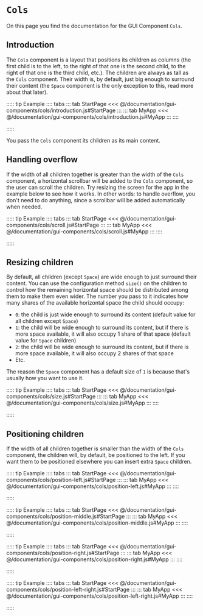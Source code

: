 # `Cols`
On this page you find the documentation for the GUI Component `Cols`.



## Introduction
The `Cols` component is a layout that positions its children as columns (the first child is to the left, to the right of that one is the second child, to the right of that one is the third child, etc.). The children are always as tall as the `Cols` component. Their width is, by default, just big enough to surround their content (the `Space` component is the only exception to this, read more about that later).

::::: tip Example
:::: tabs
::: tab StartPage
<<< @/documentation/gui-components/cols/introduction.js#StartPage
:::
::: tab MyApp
<<< @/documentation/gui-components/cols/introduction.js#MyApp
:::
::::

<ShowApp gui-component="cols" filename="introduction" />

:::::

You pass the `Cols` component its children as its main content.






## Handling overflow
If the width of all children together is greater than the width of the `Cols` component, a horizontal scrollbar will be added to the `Cols` component, so the user can scroll the children. Try resizing the screen for the app in the example below to see how it works. In other words: to handle overflow, you don't need to do anything, since a scrollbar will be added automatically when needed.

::::: tip Example
:::: tabs
::: tab StartPage
<<< @/documentation/gui-components/cols/scroll.js#StartPage
:::
::: tab MyApp
<<< @/documentation/gui-components/cols/scroll.js#MyApp
:::
::::

<ShowApp gui-component="cols" filename="scroll" />

:::::


## Resizing children
By default, all children (except `Space`) are wide enough to just surround their content. You can use the configuration method `size()` on the children to control how the remaining horizontal space should be distributed among them to make them even wider. The number you pass to it indicates how many shares of the available horizontal space the child should occupy:

* `0`: the child is just wide enough to surround its content (default value for all children except `Space`)
* `1`: the child will be wide enough to surround its content, but if there is more space available, it will also occupy 1 share of that space (default value for `Space` children)
* `2`: the child will be wide enough to surround its content, but if there is more space available, it will also occupy 2 shares of that space
* Etc.

The reason the `Space` component has a default size of `1` is because that's usually how you want to use it.

::::: tip Example
:::: tabs
::: tab StartPage
<<< @/documentation/gui-components/cols/size.js#StartPage
:::
::: tab MyApp
<<< @/documentation/gui-components/cols/size.js#MyApp
:::
::::

<ShowApp gui-component="cols" filename="size" />

:::::




## Positioning children
If the width of all children together is smaller than the width of the `Cols` component, the children will, by default, be positioned to the left. If you want them to be positioned elsewhere you can insert extra `Space` children.

::::: tip Example
:::: tabs
::: tab StartPage
<<< @/documentation/gui-components/cols/position-left.js#StartPage
:::
::: tab MyApp
<<< @/documentation/gui-components/cols/position-left.js#MyApp
:::
::::

<ShowApp gui-component="cols" filename="position-left" />

:::::

::::: tip Example
:::: tabs
::: tab StartPage
<<< @/documentation/gui-components/cols/position-middle.js#StartPage
:::
::: tab MyApp
<<< @/documentation/gui-components/cols/position-middle.js#MyApp
:::
::::

<ShowApp gui-component="cols" filename="position-middle" />

:::::

::::: tip Example
:::: tabs
::: tab StartPage
<<< @/documentation/gui-components/cols/position-right.js#StartPage
:::
::: tab MyApp
<<< @/documentation/gui-components/cols/position-right.js#MyApp
:::
::::

<ShowApp gui-component="cols" filename="position-right" />

:::::

::::: tip Example
:::: tabs
::: tab StartPage
<<< @/documentation/gui-components/cols/position-left-right.js#StartPage
:::
::: tab MyApp
<<< @/documentation/gui-components/cols/position-left-right.js#MyApp
:::
::::

<ShowApp gui-component="cols" filename="position-left-right" />

:::::